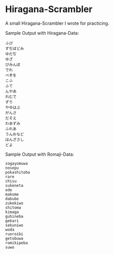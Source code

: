 # Hiragana-Scrambler

A small Hiragana-Scrambler I wrote for practicing.

Sample Output with Hiragana-Data:

    ふぴ
    ずぢぼどみ
    ゆだぢ
    ゆざ
    ぴみんぼ
    でれ
    ぺぞを
    こふ
    ふて
    んやあ
    れむで
    ずり
    やゆはぶ
    がんさ
    だそえ
    わあずみ
    ふれあ
    うんおなど
    はんざさし
    どよ

Sample Output with Romaji-Data:

    zogayomuwa
    nosepu
    pokashitoba
    rare
    chisu
    sukeneta
    ode
    makome
    dabube
    zukekiwo
    shitoma
    kimaga
    guhineba
    gekari
    sekuniwo
    woda
    ruoroibi
    getobuwa
    romikipeba
    suwo